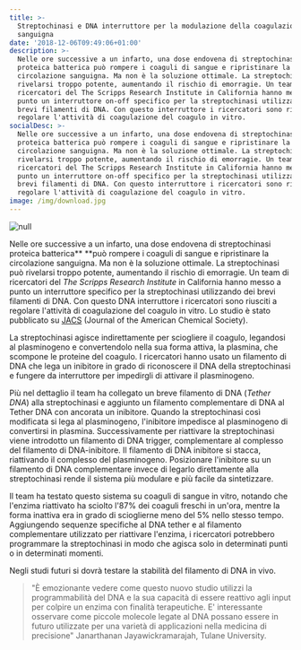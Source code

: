 ```yaml
---
title: >-
  Streptochinasi e DNA interruttore per la modulazione della coagulazione
  sanguigna
date: '2018-12-06T09:49:06+01:00'
description: >-
  Nelle ore successive a un infarto, una dose endovena di streptochinasi
  proteica batterica può rompere i coaguli di sangue e ripristinare la
  circolazione sanguigna. Ma non è la soluzione ottimale. La streptochinasi può
  rivelarsi troppo potente, aumentando il rischio di emorragie. Un team di
  ricercatori del The Scripps Research Institute in California hanno messo a
  punto un interruttore on-off specifico per la streptochinasi utilizzando dei
  brevi filamenti di DNA. Con questo interruttore i ricercatori sono riusciti a
  regolare l'attività di coagulazione del coagulo in vitro.
socialDesc: >-
  Nelle ore successive a un infarto, una dose endovena di streptochinasi
  proteica batterica può rompere i coaguli di sangue e ripristinare la
  circolazione sanguigna. Ma non è la soluzione ottimale. La streptochinasi può
  rivelarsi troppo potente, aumentando il rischio di emorragie. Un team di
  ricercatori del The Scripps Research Institute in California hanno messo a
  punto un interruttore on-off specifico per la streptochinasi utilizzando dei
  brevi filamenti di DNA. Con questo interruttore i ricercatori sono riusciti a
  regolare l'attività di coagulazione del coagulo in vitro.
image: /img/download.jpg
---
```

![null](/img/download.jpg)

Nelle ore successive a un infarto, una dose endovena di streptochinasi proteica batterica** **può rompere i coaguli di sangue e ripristinare la circolazione sanguigna. Ma non è la soluzione ottimale. La streptochinasi può rivelarsi troppo potente, aumentando il rischio di emorragie. Un team di ricercatori del _The Scripps Research Institute_ in California hanno messo a punto un interruttore specifico per la streptochinasi utilizzando dei brevi filamenti di DNA. Con questo DNA interruttore i ricercatori sono riusciti a regolare l'attività di coagulazione del coagulo in vitro. Lo studio è stato pubblicato su [JACS](https://pubs.acs.org/doi/10.1021/jacs.8b10166) (Journal of the American Chemical Society).

La streptochinasi agisce indirettamente per sciogliere il coagulo, legandosi al plasminogeno e convertendolo nella sua forma attiva, la plasmina, che scompone le proteine del coagulo. I ricercatori hanno usato un filamento di DNA che lega un inibitore in grado di riconoscere il DNA della streptochinasi e fungere da interruttore per impedirgli di attivare il plasminogeno.

Più nel dettaglio il team ha collegato un breve filamento di DNA (_Tether DNA_) alla streptochinasi e aggiunto un filamento complementare di DNA al Tether DNA con ancorata un inibitore. Quando la streptochinasi così modificata si lega al plasminogeno, l'inibitore impedisce al plasminogeno di convertirsi in plasmina. Successivamente per riattivare la streptochinasi viene introdotto un filamento di DNA trigger, complementare al complesso del filamento di DNA-inibitore. Il filamento di DNA inibitore si stacca, riattivando il complesso del plasminogeno. Posizionare l'inibitore su un filamento di DNA complementare invece di legarlo direttamente alla streptochinasi rende il sistema più modulare e più facile da sintetizzare.

Il team ha testato questo sistema su coaguli di sangue in vitro, notando che l'enzima riattivato ha sciolto l'87% dei coaguli freschi in un'ora, mentre la forma inattiva era in grado di scioglierne meno del 5% nello stesso tempo. Aggiungendo sequenze specifiche al DNA tether e al filamento complementare utilizzato per riattivare l'enzima, i ricercatori potrebbero programmare la streptochinasi in modo che agisca solo in determinati punti o in determinati momenti.

Negli studi futuri si dovrà testare la stabilità del filamento di DNA in vivo.

> "È emozionante vedere come questo nuovo studio utilizzi la programmabilità del DNA e la sua capacità di essere reattivo agli input per colpire un enzima con finalità terapeutiche. E' interessante osservare come piccole molecole legate al DNA possano essere in futuro utilizzate per una varietà di applicazioni nella medicina di precisione" Janarthanan Jayawickramarajah, Tulane University.
